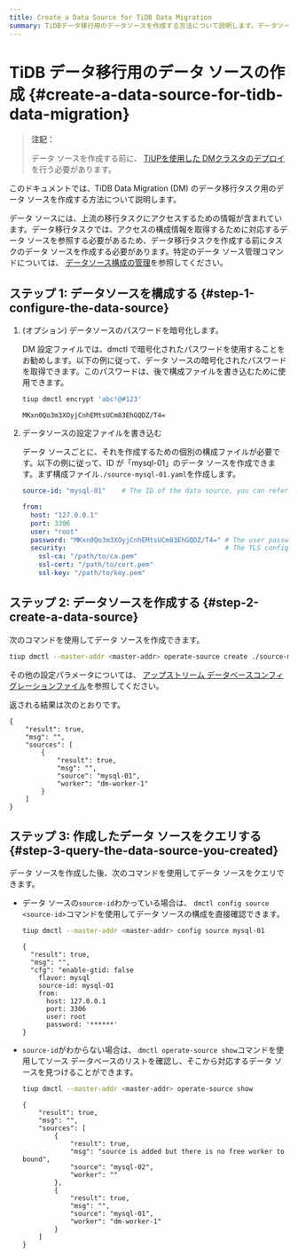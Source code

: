 ```yaml
---
title: Create a Data Source for TiDB Data Migration
summary: TiDBデータ移行用のデータソースを作成する方法について説明します。データソースには、上流の移行タスクにアクセスするための情報が含まれています。データ移行タスクを作成する前に、データソースを作成する必要があります。データソースの構成や作成方法について詳細に説明します。
---
```


# TiDB データ移行用のデータ ソースの作成 {#create-a-data-source-for-tidb-data-migration}

> **注記：**
>
> データ ソースを作成する前に、 [TiUPを使用した DMクラスタのデプロイ](/dm/deploy-a-dm-cluster-using-tiup.md)を行う必要があります。

このドキュメントでは、TiDB Data Migration (DM) のデータ移行タスク用のデータ ソースを作成する方法について説明します。

データ ソースには、上流の移行タスクにアクセスするための情報が含まれています。データ移行タスクでは、アクセスの構成情報を取得するために対応するデータ ソースを参照する必要があるため、データ移行タスクを作成する前にタスクのデータ ソースを作成する必要があります。特定のデータ ソース管理コマンドについては、 [データソース構成の管理](/dm/dm-manage-source.md)を参照してください。

## ステップ 1: データソースを構成する {#step-1-configure-the-data-source}

1.  (オプション) データソースのパスワードを暗号化します。

    DM 設定ファイルでは、dmctl で暗号化されたパスワードを使用することをお勧めします。以下の例に従って、データ ソースの暗号化されたパスワードを取得できます。このパスワードは、後で構成ファイルを書き込むために使用できます。

    ```bash
    tiup dmctl encrypt 'abc!@#123'
    ```

        MKxn0Qo3m3XOyjCnhEMtsUCm83EhGQDZ/T4=

2.  データソースの設定ファイルを書き込む

    データ ソースごとに、それを作成するための個別の構成ファイルが必要です。以下の例に従って、ID が「mysql-01」のデータ ソースを作成できます。まず構成ファイル`./source-mysql-01.yaml`を作成します。

    ```yaml
    source-id: "mysql-01"    # The ID of the data source, you can refer this source-id in the task configuration and dmctl command to associate the corresponding data source.

    from:
      host: "127.0.0.1"
      port: 3306
      user: "root"
      password: "MKxn0Qo3m3XOyjCnhEMtsUCm83EhGQDZ/T4=" # The user password of the upstream data source. It is recommended to use the password encrypted with dmctl.
      security:                                        # The TLS configuration of the upstream data source. If not necessary, it can be deleted.
        ssl-ca: "/path/to/ca.pem"
        ssl-cert: "/path/to/cert.pem"
        ssl-key: "/path/to/key.pem"
    ```

## ステップ 2: データソースを作成する {#step-2-create-a-data-source}

次のコマンドを使用してデータ ソースを作成できます。

```bash
tiup dmctl --master-addr <master-addr> operate-source create ./source-mysql-01.yaml
```

その他の設定パラメータについては、 [アップストリーム データベースコンフィグレーションファイル](/dm/dm-source-configuration-file.md)を参照してください。

返される結果は次のとおりです。

    {
        "result": true,
        "msg": "",
        "sources": [
            {
                "result": true,
                "msg": "",
                "source": "mysql-01",
                "worker": "dm-worker-1"
            }
        ]
    }

## ステップ 3: 作成したデータ ソースをクエリする {#step-3-query-the-data-source-you-created}

データ ソースを作成した後、次のコマンドを使用してデータ ソースをクエリできます。

-   データ ソースの`source-id`わかっている場合は、 `dmctl config source <source-id>`コマンドを使用してデータ ソースの構成を直接確認できます。

    ```bash
    tiup dmctl --master-addr <master-addr> config source mysql-01
    ```

        {
          "result": true,
          "msg": "",
          "cfg": "enable-gtid: false
            flavor: mysql
            source-id: mysql-01
            from:
              host: 127.0.0.1
              port: 3306
              user: root
              password: '******'
        }

-   `source-id`がわからない場合は、 `dmctl operate-source show`コマンドを使用してソース データベースのリストを確認し、そこから対応するデータ ソースを見つけることができます。

    ```bash
    tiup dmctl --master-addr <master-addr> operate-source show
    ```

        {
            "result": true,
            "msg": "",
            "sources": [
                {
                    "result": true,
                    "msg": "source is added but there is no free worker to bound",
                    "source": "mysql-02",
                    "worker": ""
                },
                {
                    "result": true,
                    "msg": "",
                    "source": "mysql-01",
                    "worker": "dm-worker-1"
                }
            ]
        }
